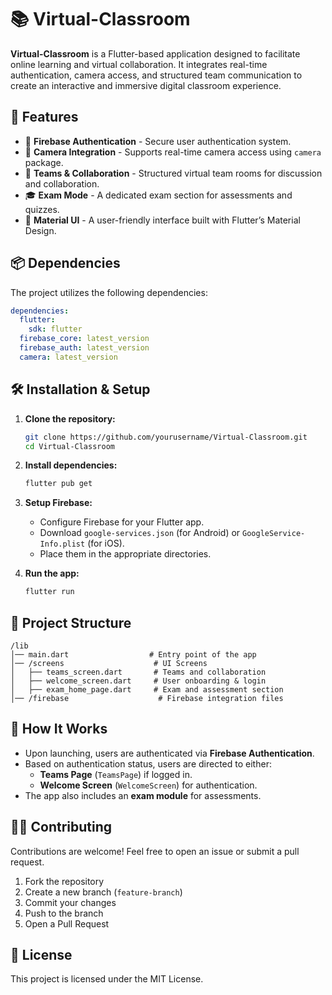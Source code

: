 # 📚 Virtual-Classroom

**Virtual-Classroom** is a Flutter-based application designed to facilitate online learning and virtual collaboration. It integrates real-time authentication, camera access, and structured team communication to create an interactive and immersive digital classroom experience.

## 🚀 Features

- 🔑 **Firebase Authentication** - Secure user authentication system.
- 🎥 **Camera Integration** - Supports real-time camera access using `camera` package.
- 🏫 **Teams & Collaboration** - Structured virtual team rooms for discussion and collaboration.
- 🎓 **Exam Mode** - A dedicated exam section for assessments and quizzes.
- 🎨 **Material UI** - A user-friendly interface built with Flutter’s Material Design.

## 📦 Dependencies

The project utilizes the following dependencies:

```yaml
dependencies:
  flutter:
    sdk: flutter
  firebase_core: latest_version
  firebase_auth: latest_version
  camera: latest_version
```

## 🛠 Installation & Setup

1. **Clone the repository:**
   ```sh
   git clone https://github.com/yourusername/Virtual-Classroom.git
   cd Virtual-Classroom
   ```

2. **Install dependencies:**
   ```sh
   flutter pub get
   ```

3. **Setup Firebase:**
   - Configure Firebase for your Flutter app.
   - Download `google-services.json` (for Android) or `GoogleService-Info.plist` (for iOS).
   - Place them in the appropriate directories.

4. **Run the app:**
   ```sh
   flutter run
   ```

## 📂 Project Structure

```
/lib
│── main.dart                  # Entry point of the app
│── /screens                    # UI Screens
│   ├── teams_screen.dart       # Teams and collaboration
│   ├── welcome_screen.dart     # User onboarding & login
│   ├── exam_home_page.dart     # Exam and assessment section
│── /firebase                    # Firebase integration files
```

## 🎯 How It Works

- Upon launching, users are authenticated via **Firebase Authentication**.
- Based on authentication status, users are directed to either:
  - **Teams Page** (`TeamsPage`) if logged in.
  - **Welcome Screen** (`WelcomeScreen`) for authentication.
- The app also includes an **exam module** for assessments.

## 👨‍💻 Contributing

Contributions are welcome! Feel free to open an issue or submit a pull request.

1. Fork the repository
2. Create a new branch (`feature-branch`)
3. Commit your changes
4. Push to the branch
5. Open a Pull Request

## 📜 License

This project is licensed under the MIT License.
